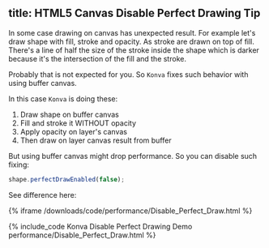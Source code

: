 title: HTML5 Canvas Disable Perfect Drawing Tip
---



In some case drawing on canvas has unexpected result.
For example let's draw shape with fill, stroke and opacity.
As stroke are drawn on top of fill. There's a line of half the size of the stroke inside the shape which is darker
because it's the intersection of the fill and the stroke.

Probably that is not expected for you. So `Konva` fixes such behavior with using buffer canvas.

In this case `Konva` is doing these:

1. Draw shape on buffer canvas
2. Fill and stroke it WITHOUT opacity
3. Apply opacity on layer's canvas
4. Then draw on layer canvas result from buffer

But using buffer canvas might drop performance. So you can disable such fixing:

```javascript
shape.perfectDrawEnabled(false);
```

See difference here:

{% iframe /downloads/code/performance/Disable_Perfect_Draw.html %}

{% include_code Konva Disable Perfect Drawing Demo performance/Disable_Perfect_Draw.html %}
